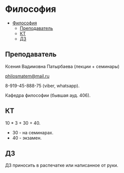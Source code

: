 # Философия

- [Философия](#философия)
  - [Преподаватель](#преподаватель)
  - [КТ](#кт)
  - [ДЗ](#дз)

## Преподаватель

Ксения Вадимовна Патырбаева (лекции + семинары)

philosmatem@mail.ru

8-919-45-888-75 (viber, whatsapp).

Кафедра философии (бывшая ауд. 406).

## КТ

10 * 3 + 30 + 40.

- 30 - на семинарах.
- 40 - экзамен.

## ДЗ

ДЗ приносить в распечатке или написанное от руки.
